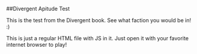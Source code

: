 ##Divergent Apitude Test

This is the test from the Divergent book. See what faction you would be in! :)

This is just a regular HTML file with JS in it. Just open it with your favorite internet browser to play!